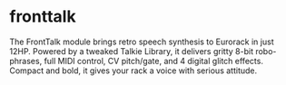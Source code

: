# fronttalk
The FrontTalk module brings retro speech synthesis to Eurorack in just 12HP. Powered by a tweaked Talkie Library, it delivers gritty 8-bit robo-phrases, full MIDI control, CV pitch/gate, and 4 digital glitch effects. Compact and bold, it gives your rack a voice with serious attitude.
